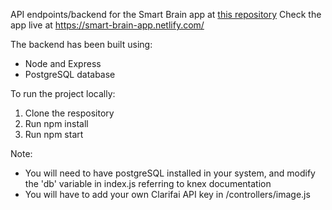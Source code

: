 API endpoints/backend for the Smart Brain app at [this repository](https://github.com/Aravindh-SNR/smart-brain)
Check the app live at https://smart-brain-app.netlify.com/

The backend has been built using:
- Node and Express
- PostgreSQL database

To run the project locally:
1. Clone the respository
2. Run npm install
3. Run npm start

Note:
- You will need to have postgreSQL installed in your system, and modify the 'db' variable in index.js referring to knex documentation
- You will have to add your own Clarifai API key in /controllers/image.js